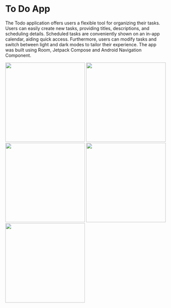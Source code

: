 # To Do App

The Todo application offers users a flexible tool for organizing their tasks. Users can easily create new tasks, providing titles, descriptions, and scheduling details. Scheduled tasks are conveniently shown on an in-app calendar, aiding quick access. Furthermore, users can modify tasks and switch between light and dark modes to tailor their experience.
The app was built using Room, Jetpack Compose and Android Navigation Component.

<img src="https://github.com/mohamedyahiahassan/ToDoApp/assets/147698012/fa4c2802-e482-4beb-bb0e-c6997d539594" width="250" />

<img src="https://github.com/mohamedyahiahassan/ToDoApp/assets/147698012/41ed66ee-6c31-48fe-9b5d-9b60528d2548" width="250" />

<img src="https://github.com/mohamedyahiahassan/ToDoApp/assets/147698012/df95c004-4981-4ffe-a2fa-03f4699f00dc" width="250" />

<img src="https://github.com/mohamedyahiahassan/ToDoApp/assets/147698012/72927d54-7153-496c-9fa3-0a4e760bb008" width="250" />

<img src="https://github.com/mohamedyahiahassan/ToDoApp/assets/147698012/9cd0030f-e5ee-4de6-9495-cc9e8968b0df" width="250" />

